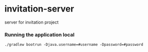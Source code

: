 # invitation-server
server for invitation project

### Running the application local
```
./gradlew bootrun -Djava.username=#username -Dpassword=#password
```